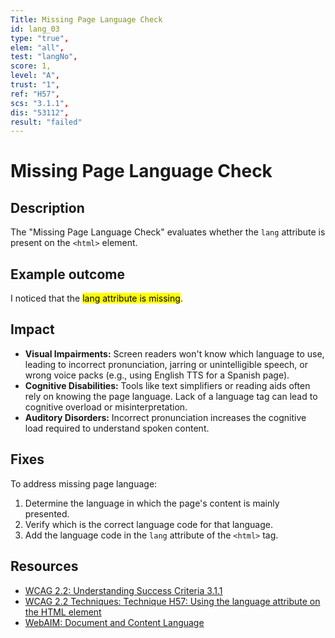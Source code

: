 ```yaml
---
Title: Missing Page Language Check
id: lang_03
type: "true",
elem: "all",
test: "langNo",
score: 1,
level: "A",
trust: "1",
ref: "H57",
scs: "3.1.1",
dis: "53112",
result: "failed"
---
```


# Missing Page Language Check

## Description

The "Missing Page Language Check" evaluates whether the <code>lang</code> attribute is present on the <code>&lt;html&gt;</code> element.

## Example outcome

I noticed that the <mark>lang attribute is missing</mark>.

## Impact

- **Visual Impairments:** Screen readers won't know which language to use, leading to incorrect pronunciation, jarring or unintelligible speech, or wrong voice packs (e.g., using English TTS for a Spanish page).
- **Cognitive Disabilities:** Tools like text simplifiers or reading aids often rely on knowing the page language. Lack of a language tag can lead to cognitive overload or misinterpretation.
- **Auditory Disorders:** Incorrect pronunciation increases the cognitive load required to understand spoken content.

## Fixes

To address missing page language:

1. Determine the language in which the page's content is mainly presented.
2. Verify which is the correct language code for that language.
3. Add the language code in the <code>lang</code> attribute of the <code>&lt;html&gt;</code> tag.

## Resources

- [WCAG 2.2: Understanding Success Criteria 3.1.1](https://www.w3.org/WAI/WCAG22/Understanding/language-of-page)
- [WCAG 2.2 Techniques: Technique H57: Using the language attribute on the HTML element](https://www.w3.org/WAI/WCAG22/Techniques/html/H57)
- [WebAIM: Document and Content Language](https://webaim.org/techniques/language/)
